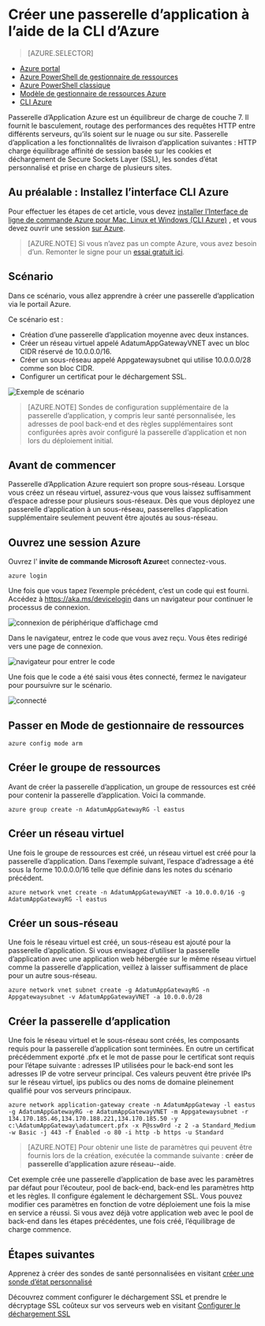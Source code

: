 <properties
   pageTitle="Créer une passerelle d’application dans le Gestionnaire de ressources à l’aide de la CLI Azure | Microsoft Azure"
   description="Apprenez à créer une passerelle d’Application à l’aide de la CLI d’Azure dans le Gestionnaire de ressources"
   services="application-gateway"
   documentationCenter="na"
   authors="georgewallace"
   manager="carmonm"
   editor=""
   tags="azure-resource-manager"
/>
<tags  
   ms.service="application-gateway"
   ms.devlang="na"
   ms.topic="article"
   ms.tgt_pltfrm="na"
   ms.workload="infrastructure-services"
   ms.date="10/25/2016"
   ms.author="gwallace" />

# <a name="create-an-application-gateway-by-using-the-azure-cli"></a>Créer une passerelle d’application à l’aide de la CLI d’Azure

> [AZURE.SELECTOR]
- [Azure portal](application-gateway-create-gateway-portal.md)
- [Azure PowerShell de gestionnaire de ressources](application-gateway-create-gateway-arm.md)
- [Azure PowerShell classique](application-gateway-create-gateway.md)
- [Modèle de gestionnaire de ressources Azure](application-gateway-create-gateway-arm-template.md)
- [CLI Azure](application-gateway-create-gateway-cli.md)

Passerelle d’Application Azure est un équilibreur de charge de couche 7. Il fournit le basculement, routage des performances des requêtes HTTP entre différents serveurs, qu’ils soient sur le nuage ou sur site. Passerelle d’application a les fonctionnalités de livraison d’application suivantes : HTTP charge équilibrage affinité de session basée sur les cookies et déchargement de Secure Sockets Layer (SSL), les sondes d’état personnalisé et prise en charge de plusieurs sites.

## <a name="prerequisite-install-the-azure-cli"></a>Au préalable : Installez l’interface CLI Azure

Pour effectuer les étapes de cet article, vous devez [installer l’Interface de ligne de commande Azure pour Mac, Linux et Windows (CLI Azure)](../xplat-cli-install.md) , et vous devez ouvrir une session [sur Azure](../xplat-cli-connect.md). 

> [AZURE.NOTE] Si vous n’avez pas un compte Azure, vous avez besoin d’un. Remonter le signe pour un [essai gratuit ici](../active-directory/sign-up-organization.md).

## <a name="scenario"></a>Scénario

Dans ce scénario, vous allez apprendre à créer une passerelle d’application via le portail Azure.

Ce scénario est :

- Création d’une passerelle d’application moyenne avec deux instances.
- Créer un réseau virtuel appelé AdatumAppGatewayVNET avec un bloc CIDR réservé de 10.0.0.0/16.
- Créer un sous-réseau appelé Appgatewaysubnet qui utilise 10.0.0.0/28 comme son bloc CIDR.
- Configurer un certificat pour le déchargement SSL.

![Exemple de scénario][scenario]

>[AZURE.NOTE] Sondes de configuration supplémentaire de la passerelle d’application, y compris leur santé personnalisée, les adresses de pool back-end et des règles supplémentaires sont configurées après avoir configuré la passerelle d’application et non lors du déploiement initial.

## <a name="before-you-begin"></a>Avant de commencer

Passerelle d’Application Azure requiert son propre sous-réseau. Lorsque vous créez un réseau virtuel, assurez-vous que vous laissez suffisamment d’espace adresse pour plusieurs sous-réseaux. Dès que vous déployez une passerelle d’application à un sous-réseau, passerelles d’application supplémentaire seulement peuvent être ajoutés au sous-réseau.

## <a name="log-in-to-azure"></a>Ouvrez une session Azure

Ouvrez l' **invite de commande Microsoft Azure**et connectez-vous. 

    azure login

Une fois que vous tapez l’exemple précédent, c’est un code qui est fourni. Accédez à https://aka.ms/devicelogin dans un navigateur pour continuer le processus de connexion.

![connexion de périphérique d’affichage cmd][1]

Dans le navigateur, entrez le code que vous avez reçu. Vous êtes redirigé vers une page de connexion.

![navigateur pour entrer le code][2]

Une fois que le code a été saisi vous êtes connecté, fermez le navigateur pour poursuivre sur le scénario.

![connecté][3]

## <a name="switch-to-resource-manager-mode"></a>Passer en Mode de gestionnaire de ressources

    azure config mode arm

## <a name="create-the-resource-group"></a>Créer le groupe de ressources

Avant de créer la passerelle d’application, un groupe de ressources est créé pour contenir la passerelle d’application. Voici la commande.

    azure group create -n AdatumAppGatewayRG -l eastus

## <a name="create-a-virtual-network"></a>Créer un réseau virtuel

Une fois le groupe de ressources est créé, un réseau virtuel est créé pour la passerelle d’application.  Dans l’exemple suivant, l’espace d’adressage a été sous la forme 10.0.0.0/16 telle que définie dans les notes du scénario précédent.

    azure network vnet create -n AdatumAppGatewayVNET -a 10.0.0.0/16 -g AdatumAppGatewayRG -l eastus

## <a name="create-a-subnet"></a>Créer un sous-réseau

Une fois le réseau virtuel est créé, un sous-réseau est ajouté pour la passerelle d’application.  Si vous envisagez d’utiliser la passerelle d’application avec une application web hébergée sur le même réseau virtuel comme la passerelle d’application, veillez à laisser suffisamment de place pour un autre sous-réseau.

    azure network vnet subnet create -g AdatumAppGatewayRG -n Appgatewaysubnet -v AdatumAppGatewayVNET -a 10.0.0.0/28 

## <a name="create-the-application-gateway"></a>Créer la passerelle d’application

Une fois le réseau virtuel et le sous-réseau sont créés, les composants requis pour la passerelle d’application sont terminées. En outre un certificat précédemment exporté .pfx et le mot de passe pour le certificat sont requis pour l’étape suivante : adresses IP utilisées pour le back-end sont les adresses IP de votre serveur principal. Ces valeurs peuvent être privée IPs sur le réseau virtuel, ips publics ou des noms de domaine pleinement qualifié pour vos serveurs principaux.

    azure network application-gateway create -n AdatumAppGateway -l eastus -g AdatumAppGatewayRG -e AdatumAppGatewayVNET -m Appgatewaysubnet -r 134.170.185.46,134.170.188.221,134.170.185.50 -y c:\AdatumAppGateway\adatumcert.pfx -x P@ssw0rd -z 2 -a Standard_Medium -w Basic -j 443 -f Enabled -o 80 -i http -b https -u Standard

> [AZURE.NOTE] Pour obtenir une liste de paramètres qui peuvent être fournis lors de la création, exécutée la commande suivante : **créer de passerelle d’application azure réseau--aide**.

Cet exemple crée une passerelle d’application de base avec les paramètres par défaut pour l’écouteur, pool de back-end, back-end les paramètres http et les règles. Il configure également le déchargement SSL. Vous pouvez modifier ces paramètres en fonction de votre déploiement une fois la mise en service a réussi.
Si vous avez déjà votre application web avec le pool de back-end dans les étapes précédentes, une fois créé, l’équilibrage de charge commence.

## <a name="next-steps"></a>Étapes suivantes

Apprenez à créer des sondes de santé personnalisées en visitant [créer une sonde d’état personnalisé](application-gateway-create-probe-portal.md)

Découvrez comment configurer le déchargement SSL et prendre le décryptage SSL coûteux sur vos serveurs web en visitant [Configurer le déchargement SSL](application-gateway-ssl-arm.md)

<!--Image references-->

[scenario]: ./media/application-gateway-create-gateway-cli/scenario.png
[1]: ./media/application-gateway-create-gateway-cli/figure1.png
[2]: ./media/application-gateway-create-gateway-cli/figure2.png
[3]: ./media/application-gateway-create-gateway-cli/figure3.png
